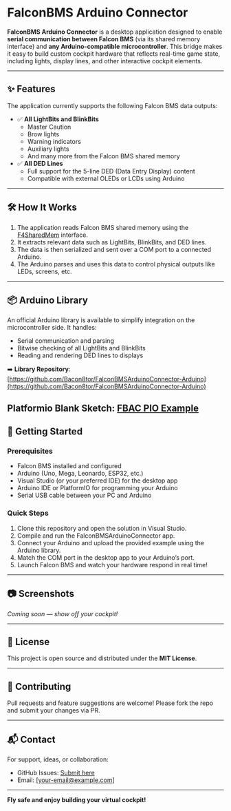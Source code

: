 # FalconBMS Arduino Connector

**FalconBMS Arduino Connector** is a desktop application designed to enable **serial communication between Falcon BMS** (via its shared memory interface) and **any Arduino-compatible microcontroller**. This bridge makes it easy to build custom cockpit hardware that reflects real-time game state, including lights, display lines, and other interactive cockpit elements.

---

## ✨ Features

The application currently supports the following Falcon BMS data outputs:

- ✅ **All LightBits and BlinkBits**
  - Master Caution
  - Brow lights
  - Warning indicators
  - Auxiliary lights
  - And many more from the Falcon BMS shared memory
- ✅ **All DED Lines**
  - Full support for the 5-line DED (Data Entry Display) content
  - Compatible with external OLEDs or LCDs using Arduino

---

## 🛠 How It Works

1. The application reads Falcon BMS shared memory using the [F4SharedMem](https://github.com/BMS-Development/F4SharedMem) interface.
2. It extracts relevant data such as LightBits, BlinkBits, and DED lines.
3. The data is then serialized and sent over a COM port to a connected Arduino.
4. The Arduino parses and uses this data to control physical outputs like LEDs, screens, etc.

---

## 📦 Arduino Library

An official Arduino library is available to simplify integration on the microcontroller side. It handles:

- Serial communication and parsing
- Bitwise checking of all LightBits and BlinkBits
- Reading and rendering DED lines to displays

➡️ **Library Repository**:  
[https://github.com/Bacon8tor/FalconBMSArduinoConnector-Arduino](https://github.com/Bacon8tor/FalconBMSArduinoConnector-Arduino)

**Platformio Blank Sketch**:
[FBAC PIO Example](https://github.com/Bacon8tor/FBAC_PIO_Example)
---

## 🚀 Getting Started

### Prerequisites

- Falcon BMS installed and configured
- Arduino (Uno, Mega, Leonardo, ESP32, etc.)
- Visual Studio (or your preferred IDE) for the desktop app
- Arduino IDE or PlatformIO for programming your Arduino
- Serial USB cable between your PC and Arduino

### Quick Steps

1. Clone this repository and open the solution in Visual Studio.
2. Compile and run the FalconBMSArduinoConnector app.
3. Connect your Arduino and upload the provided example using the Arduino library.
4. Match the COM port in the desktop app to your Arduino’s port.
5. Launch Falcon BMS and watch your hardware respond in real time!

---

## 📷 Screenshots

*Coming soon — show off your cockpit!*

---

## 📄 License

This project is open source and distributed under the **MIT License**.

---

## 🤝 Contributing

Pull requests and feature suggestions are welcome! Please fork the repo and submit your changes via PR.

---

## 📬 Contact

For support, ideas, or collaboration:

- GitHub Issues: [Submit here](https://github.com/Bacon8tor/FalconBMSArduinoConnector/issues)
- Email: [your-email@example.com]

---

**Fly safe and enjoy building your virtual cockpit!**
